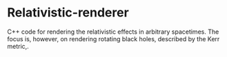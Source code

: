 # Relativistic-renderer
C++ code for rendering the relativistic effects in arbitrary spacetimes. The focus is, however, on rendering rotating black holes, described by the Kerr metric,.
